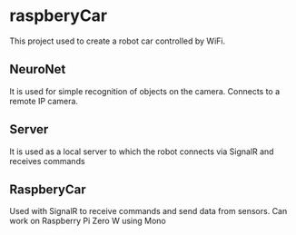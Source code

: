 # raspberyCar

This project used to create a robot car controlled by WiFi.

## NeuroNet
It is used for simple recognition of objects on the camera. Connects to a remote IP camera.

## Server
It is used as a local server to which the robot connects via SignalR and receives commands

## RaspberyCar
Used with SignalR to receive commands and send data from sensors. Can work on Raspberry Pi Zero W using Mono
